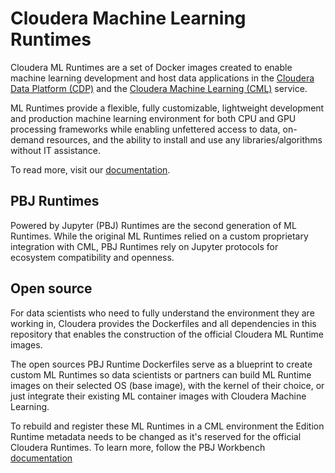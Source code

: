 # Cloudera Machine Learning Runtimes
Cloudera ML Runtimes are a set of Docker images created to enable machine learning development and host data applications in the [Cloudera Data Platform (CDP)](https://www.cloudera.com/products/cloudera-data-platform.html) and the [Cloudera Machine Learning (CML)](https://www.cloudera.com/products/machine-learning.html) service.

ML Runtimes provide a flexible, fully customizable, lightweight development and production machine learning environment for both CPU and GPU processing frameworks while enabling unfettered access to data, on-demand resources, and the ability to install and use any libraries/algorithms without IT assistance.

To read more, visit our [documentation](https://docs.cloudera.com/machine-learning/cloud/runtimes/topics/ml-runtimes-overview.html).

## PBJ Runtimes
Powered by Jupyter (PBJ) Runtimes are the second generation of ML Runtimes. While the original ML Runtimes relied on a custom proprietary integration with CML, PBJ Runtimes rely on Jupyter protocols for ecosystem compatibility and openness.

## Open source
For data scientists who need to fully understand the environment they are working in, Cloudera provides the Dockerfiles and all dependencies in this repository that enables the construction of the official Cloudera ML Runtime images.

The open sources PBJ Runtime Dockerfiles serve as a blueprint to create custom ML Runtimes so data scientists or partners can build ML Runtime images on their selected OS (base image), with the kernel of their choice, or just integrate their existing ML container images with Cloudera Machine Learning.

To rebuild and register these ML Runtimes in a CML environment the Edition Runtime metadata needs to be changed as it's reserved for the official Cloudera Runtimes. To learn more, follow the PBJ Workbench [documentation](https://docs.cloudera.com/machine-learning/cloud/runtimes/topics/ml-pbj-workbench-requirements.html)

